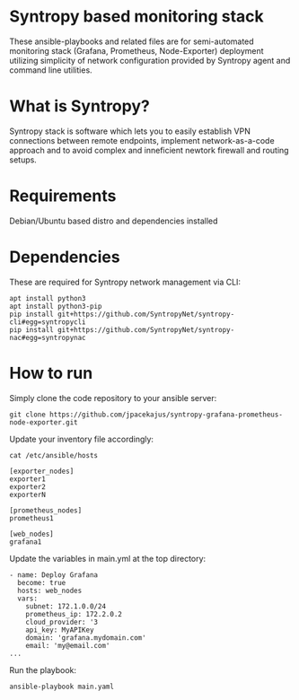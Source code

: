 # Syntropy based monitoring stack

These ansible-playbooks and related files are for semi-automated monitoring stack (Grafana, Prometheus, Node-Exporter) deployment utilizing simplicity of network configuration provided by Syntropy agent and command line utilities.

# What is Syntropy?

Syntropy stack is software which lets you to easily establish VPN connections between remote endpoints, implement network-as-a-code approach and to avoid complex and inneficient newtork firewall and routing setups.


# Requirements

Debian/Ubuntu based distro and dependencies installed

# Dependencies

These are required for Syntropy network management via CLI:

```
apt install python3
apt install python3-pip
pip install git+https://github.com/SyntropyNet/syntropy-cli#egg=syntropycli
pip install git+https://github.com/SyntropyNet/syntropy-nac#egg=syntropynac
```

# How to run

Simply clone the code repository to your ansible server:
```
git clone https://github.com/jpacekajus/syntropy-grafana-prometheus-node-exporter.git
```
Update your inventory file accordingly:
```
cat /etc/ansible/hosts

[exporter_nodes]
exporter1
exporter2
exporterN

[prometheus_nodes]
prometheus1

[web_nodes]
grafana1

```
Update the variables in main.yml at the top directory:
```...
- name: Deploy Grafana
  become: true
  hosts: web_nodes
  vars:
    subnet: 172.1.0.0/24
    prometheus_ip: 172.2.0.2
    cloud_provider: '3
    api_key: MyAPIKey
    domain: 'grafana.mydomain.com'
    email: 'my@email.com'
...
```
Run the playbook:
```
ansible-playbook main.yaml
```
